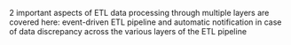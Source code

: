2 important aspects of ETL data processing through multiple layers are covered here:
event-driven ETL pipeline and automatic notification in case of data discrepancy across the various layers of the ETL pipeline

